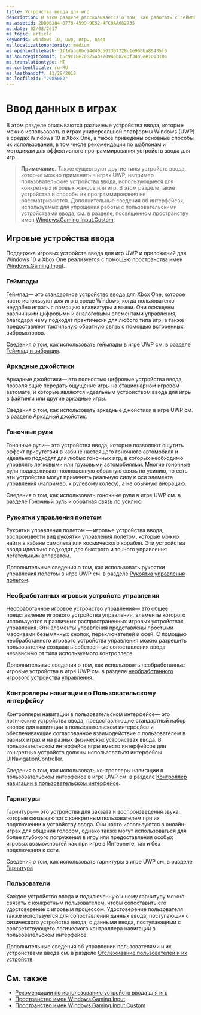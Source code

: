 ```yaml
---
title: Устройства ввода для игр
description: В этом разделе рассказывается о том, как работать с геймпадами и другими устройствами ввода для игр универсальной платформы Windows (UWP).
ms.assetid: 2DD0B384-8776-4599-9E52-4FC0AA682735
ms.date: 02/08/2017
ms.topic: article
keywords: windows 10, uwp, игры, ввод
ms.localizationpriority: medium
ms.openlocfilehash: 1f1daac8bc94d49c501307728c1e966ba89435f9
ms.sourcegitcommit: b5c9c18e70625ab770946b8243f3465ee1013184
ms.translationtype: MT
ms.contentlocale: ru-RU
ms.lasthandoff: 11/29/2018
ms.locfileid: "7985082"
---
```

# <a name="input-for-games"></a>Ввод данных в играх

В этом разделе описываются различные устройства ввода, которые можно использовать в играх универсальной платформы Windows (UWP) в средах Windows 10 и Xbox One, а также приведены основные способы их использования, в том числе рекомендации по шаблонам и методикам для эффективного программирования устройств ввода для игр.

> **Примечание.**    Также существуют другие типы устройств ввода, которые можно применять в играх UWP, например пользовательские устройства ввода, использующиеся для конкретных игровых жанров или игр. В этом разделе такие устройства и способы их программирования не рассматриваются. Дополнительные сведения об интерфейсах, используемых для упрощения работы с пользовательскими устройствами ввода, см. в разделе, посвященном пространству имен [Windows.Gaming.Input.Custom](https://docs.microsoft.com/uwp/api/windows.gaming.input.custom).

## <a name="gaming-input-devices"></a>Игровые устройства ввода

Поддержка игровых устройств ввода для игр UWP и приложений для Windows 10 и Xbox One реализуется с помощью пространства имен [Windows.Gaming.Input](https://docs.microsoft.com/uwp/api/windows.gaming.input).

### <a name="gamepads"></a>Геймпады

Геймпад— это стандартное устройство ввода для Xbox One, которое часто используют для игр в среде Windows, когда пользователю неудобно играть с помощью клавиатуры и мыши. Они оснащены различными цифровыми и аналоговыми элементами управления, благодаря чему подходят практически для любого типа игр, а также предоставляют тактильную обратную связь с помощью встроенных вибромоторов.

Сведения о том, как использовать геймпады в игре UWP см. в разделе [Геймпад и вибрация](gamepad-and-vibration.md).

### <a name="arcade-sticks"></a>Аркадные джойстики

Аркадные джойстики— это полностью цифровые устройства ввода, позволяющие передать ощущение игры на стационарном игровом автомате, и которые являются идеальным устройством ввода для игры в файтинги или другие аркадные игры.

Сведения о том, как использовать аркадные джойстики в игре UWP см. в разделе [Аркадный джойстик](arcade-stick.md).

### <a name="racing-wheels"></a>Гоночные рули

Гоночные рули— это устройства ввода, которые позволяют ощутить эффект присутствия в кабине настоящего гоночного автомобиля и идеально подходят для любых гоночных игр, в которых необходимо управлять легковыми или грузовыми автомобилями. Многие гоночные рули поддерживают полноценную обратную связь по усилию, то есть эти устройства могут применять реальную силу к оси элемента управления (например, к рулевому колесу), а не обычную вибрацию.

Сведения о том, как использовать гоночные рули в игре UWP см. в разделе [Гоночный руль и обратная связь по усилию](racing-wheel-and-force-feedback.md).

### <a name="flight-sticks"></a>Рукоятки управления полетом

Рукоятки управления полетом — игровые устройства ввода, воспроизвести вид рукоятки управления полетом, которые можно найти в кабине самолета или космического корабля. Эти устройства ввода идеально подходят для быстрого и точного управления летательным аппаратом.

Дополнительные сведения о том, как использовать рукоятки управления полетом в игре UWP см. в разделе [Рукоятка управления полетом](flight-stick.md).

### <a name="raw-game-controllers"></a>Необработанных игровых устройств управления

Необработанное игровое устройство управления— это общее представление игрового устройства управления, элементы которого используются в различных распространенных игровых устройствах управления. Эти элементы управления представлены простыми массивами безымянных кнопок, переключателей и осей. С помощью необработанного игрового устройства управления можно разрешить пользователям создавать собственные сопоставления ввода независимо от типа используемого контроллера.

Дополнительные сведения о том, как использовать необработанные игровые устройства в игре UWP см. в разделе [необработанного игрового устройства управления](raw-game-controller.md).

### <a name="ui-navigation-controllers"></a>Контроллеры навигации по Пользовательскому интерфейсу

Контроллеры навигации в пользовательском интерфейсе— это логические устройства ввода, предоставляющие стандартный набор кнопок для навигации в пользовательском интерфейсе и обеспечивающие согласованное взаимодействие с пользователем в разных играх и на разных физических устройствах ввода. В пользовательском интерфейсе игры вместо интерфейсов для конкретных устройств должны использоваться интерфейсы UINavigationController.

Сведения о том, как использовать контроллеры навигации в пользовательском интерфейсе в игре UWP см. в разделе [Контроллер навигации в пользовательском интерфейсе](ui-navigation-controller.md).

### <a name="headsets"></a>Гарнитуры

Гарнитуры— это устройства для захвата и воспроизведения звука, которые связываются с конкретным пользователем при их подключении к устройству ввода. Они часто используются в онлайн-играх для общения голосом, однако также могут использоваться для более глубокого погружения в игру или предоставления особых игровых возможностей как при игре в Интернете, так и без подключения к сети.

Сведения о том, как использовать гарнитуры в игре UWP см. в разделе [Гарнитура](headset.md)

### <a name="users"></a>Пользователи

Каждое устройство ввода и подключенную к нему гарнитуру можно связать с конкретным пользователем, чтобы сопоставить его удостоверение с игровым процессом. Удостоверение пользователя также используется для сопоставления данных ввода, поступающих с физического устройства ввода, с данными ввода, поступающими с соответствующего логического контроллера навигации в пользовательском интерфейсе.

Дополнительные сведения об управлении пользователями и их устройствами ввода см. в разделе [Отслеживание пользователей и их устройств](input-practices-for-games.md#tracking-users-and-their-devices).

## <a name="see-also"></a>См. также

* [Рекомендации по использованию устройств ввода для игр](input-practices-for-games.md)
* [Пространство имен Windows.Gaming.Input](https://docs.microsoft.com/uwp/api/windows.gaming.input)
* [Пространство имен Windows.Gaming.Input.Custom](https://docs.microsoft.com/uwp/api/windows.gaming.input.custom)